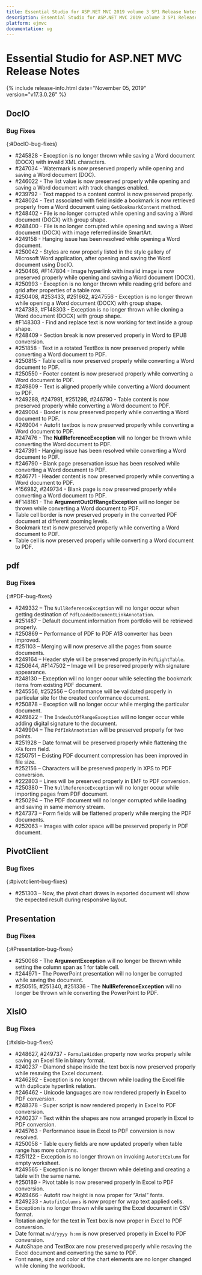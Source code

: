 ```yaml
---
title: Essential Studio for ASP.NET MVC 2019 volume 3 SP1 Release Notes  
description: Essential Studio for ASP.NET MVC 2019 volume 3 SP1 Release Notes  
platform: ejmvc
documentation: ug
---
```


# Essential Studio for ASP.NET MVC  Release Notes  

{% include release-info.html date="November 05, 2019"  version="v17.3.0.26" %} 






## DocIO

### Bug Fixes
{:#DocIO-bug-fixes}

* \#245828 - Exception is no longer thrown while saving a Word document (DOCX) with invalid XML characters.
* \#247034 - Watermark is now preserved properly while opening and saving a Word document (DOC).
* \#246022 - The list value is now preserved properly while opening and saving a Word document with track changes enabled.
* \#239792 - Text mapped to a content control is now preserved properly.
* \#248024 - Text associated with field inside a bookmark is now retrieved properly from a Word document using `GetBookmarkContent` method.
* \#248402 - File is no longer corrupted while opening and saving a Word document (DOCX) with group shape.
* \#248400 - File is no longer corrupted while opening and saving a Word document (DOCX) with image referred inside SmartArt.
* \#249158 - Hanging issue has been resolved while opening a Word document.
* \#250042 - Styles are now properly listed in the style gallery of Microsoft Word application, after opening and saving the Word document using DocIO.
* \#250466, \#F147804 - Image hyperlink with invalid image is now preserved properly while opening and saving a Word document (DOCX).
* \#250993 - Exception is no longer thrown while reading grid before and grid after properties of a table row.
* \#250408, \#253433, \#251662, \#247556 - Exception is no longer thrown while opening a Word document (DOCX) with group shape.
* \#247383, \#F148303 - Exception is no longer thrown while cloning a Word document (DOCX) with group shape.
* \#F148303 - Find and replace text is now working for text inside a group shape.
* \#248409 - Section break is now preserved properly in Word to EPUB conversion.
* \#251858 - Text in a rotated TextBox is now preserved properly while converting a Word document to PDF.
* \#250815 - Table cell is now preserved properly while converting a Word document to PDF.
* \#250550 - Footer content is now preserved properly while converting a Word document to PDF.
* \#249809 - Text is aligned properly while converting a Word document to PDF.
* \#249288, \#247991, \#251298, \#246790 - Table content is now preserved properly while converting a Word document to PDF.
* \#249004 - Border is now preserved properly while converting a Word document to PDF.
* \#249004 - Autofit textbox is now preserved properly while converting a Word document to PDF.
* \#247476 - The **NullReferenceException** will no longer be thrown while converting the Word document to PDF.
* \#247391 - Hanging issue has been resolved while converting a Word document to PDF.
* \#246790 - Blank page preservation issue has been resolved while converting a Word document to PDF.
* \#246771 - Header content is now preserved properly while converting a Word document to PDF.
* \#156982, \#249734 - Blank page is now preserved properly while converting a Word document to PDF.
* \#F148161 - The **ArgumentOutOfRangeException** will no longer be thrown while converting a Word document to PDF.
* Table cell border is now preserved properly in the converted PDF document at different zooming levels.
* Bookmark text is now preserved properly while converting a Word document to PDF.
* Table cell is now preserved properly while converting a Word document to PDF.
## pdf

### Bug Fixes
{:#PDF-bug-fixes}

* \#249332 – The `NullReferenceException` will no longer occur when getting destination of `PdfLoadedDocumentLinkAnnotation`. 
* \#251487 – Default document information from portfolio will be retrieved properly. 
* \#250869 – Performance of PDF to PDF A1B converter has been improved. 
* \#251103 – Merging will now preserve all the pages from source documents.
* \#249164 – Header style will be preserved properly in `PdfLightTable`. 
* \#250644, \#F147502 – Image will be preserved properly with signature appearance. 
* \#248130 – Exception will no longer occur while selecting the bookmark items from existing PDF document. 
* \#245556, \#252556 – Conformance will be validated properly in particular site for the created conformance document. 
* \#250878 – Exception will no longer occur while merging the particular document. 
* \#249822 – The `IndexOutOfRangeException` will no longer occur while adding digital signature to the document. 
* \#249904 – The `PdfInkAnnotation` will be preserved properly for two points. 
* \#251928 – Date format will be preserved properly while flattening the `XFA` form field. 
* \#250751 – Existing PDF document compression has been improved in file size. 
* \#252156 – Characters will be preserved properly in XPS to PDF conversion. 
* \#222803 – Lines will be preserved properly in EMF to PDF conversion.
* \#250380 – The `NullReferenceException` will no longer occur while importing pages from PDF document. 
* \#250294 – The PDF document will no longer corrupted while loading and saving in same memory stream.
* \#247373 – Form fields will be flattened properly while merging the PDF documents. 
* \#252063 – Images with color space will be preserved properly in PDF document. 

## PivotClient

### Bug fixes
{:#pivotclient-bug-fixes}

* \#251303 – Now, the pivot chart draws in exported document will show the expected result during responsive layout.
## Presentation

### Bug Fixes
{:#Presentation-bug-fixes}

* \#250068 - The **ArgumentException** will no longer be thrown while setting the column span as 1 for table cell.
* \#244971 - The PowerPoint presentation will no longer be corrupted while saving the document.
* \#250515, \#251340, \#251336 - The **NullReferenceException** will no longer be thrown while converting the PowerPoint to PDF.
## XlsIO

### Bug Fixes
{:#xlsio-bug-fixes}

* \#248627, \#249737 - `FormulaHidden` property now works properly while saving an Excel file in binary format.
* \#240237 - Diamond shape inside the text box is now preserved properly while resaving the Excel document.
* \#246292 - Exception is no longer thrown while loading the Excel file with duplicate hyperlink relation.
* \#246462 - Unicode languages are now rendered properly in Excel to PDF conversion.
* \#248378 - Super script is now rendered properly in Excel to PDF conversion.
* \#240237 - Text within the shapes are now arranged properly in Excel to PDF conversion.
* \#245763 - Performance issue in Excel to PDF conversion is now resolved.
* \#250058 - Table query fields are now updated properly when table range has more columns.
* \#251122 - Exception is no longer thrown on invoking `AutoFitColumn` for empty worksheet.
* \#249565 - Exception is no longer thrown while deleting and creating a table with the same name.
* \#250189 - Pivot table is now preserved properly in Excel to PDF conversion.
* \#249466 - Autofit row height is now proper for “Arial” fonts.
* \#249233 - `AutofitColumns` is now proper for wrap text applied cells.
* Exception is no longer thrown while saving the Excel document in CSV format.
* Rotation angle for the text in Text box is now proper in Excel to PDF conversion.
* Date format `m/d/yyyy h:mm` is now preserved properly in Excel to PDF conversion.
* AutoShape and TextBox are now preserved properly while resaving the Excel document and converting the same to PDF.
* Font name, size and color of the chart elements are no longer changed while cloning the workbook.
